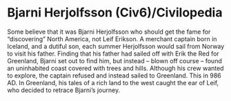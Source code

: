 # Bjarni Herjolfsson (Civ6)/Civilopedia

Some believe that it was Bjarni Herjolfsson who should get the fame for “discovering” North America, not Leif Erikson. A merchant captain born in Iceland, and a dutiful son, each summer Herjolfsson would sail from Norway to visit his father. Finding that his father had sailed off with Erik the Red for Greenland, Bjarni set out to find him, but instead – blown off course – found an uninhabited coast covered with trees and hills. Although his crew wanted to explore, the captain refused and instead sailed to Greenland. This in 986 AD. In Greenland, his tales of a rich land to the west caught the ear of Leif, who decided to retrace Bjarni’s journey.